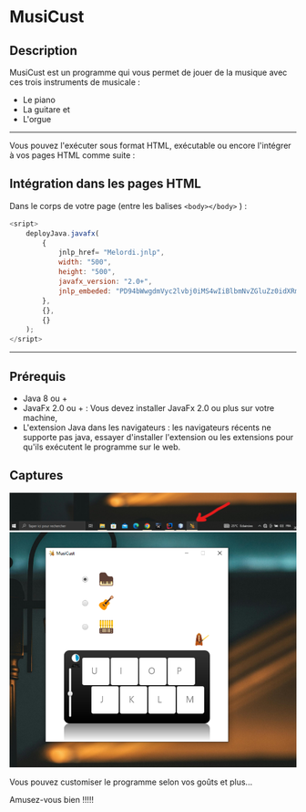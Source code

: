 # MusiCust

## Description

MusiCust est un programme qui vous permet de jouer de la musique
avec ces trois instruments de musicale :

* Le piano
* La guitare et
* L'orgue

---

Vous pouvez l'exécuter sous format HTML, exécutable ou encore
l'intégrer à vos pages HTML comme suite :

## Intégration dans les pages HTML

Dans le corps de votre page (entre les balises ```<body></body>``` ) :

```javascript
<sript>
    deployJava.javafx(
        {
            jnlp_href= "Melordi.jnlp",
            width: "500", 
            height: "500", 
            javafx_version: "2.0+", 
            jnlp_embeded: "PD94bWwgdmVyc2lvbj0iMS4wIiBlbmNvZGluZz0idXRmLTgiPz4NCjxqbmxwIHNwZWM9IjYuMCIgeG1sbnM6am"
        },
        {},
        {}
    );
</sript>
```

---

## Prérequis

* Java 8 ou +
* JavaFx 2.0 ou + : Vous devez installer JavaFx 2.0 ou plus sur votre machine,
* L'extension Java dans les navigateurs : les navigateurs récents ne supporte pas java, essayer d'installer l'extension ou les extensions pour qu'ils exécutent le programme sur le web.

## Captures

![Capture d’écran 2025-03-20 232201.png](Capture%20d%E2%80%99%C3%A9cran%202025-03-20%20232201.png)
![Capture d’écran 2025-03-20 232403.png](Capture%20d%E2%80%99%C3%A9cran%202025-03-20%20232403.png)

Vous pouvez customiser le programme selon vos goûts et plus...

Amusez-vous bien !!!!!
